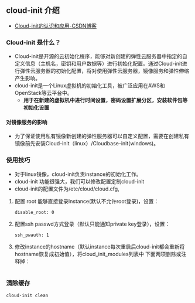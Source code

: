 ## cloud-init 介绍

- [Cloud-init的认识和应用-CSDN博客](https://blog.csdn.net/enweitech/article/details/106076025/)

### Cloud-init 是什么？

- Cloud-init是开源的云初始化程序，能够对新创建的弹性云服务器中指定的自定义信息（主机名，密钥和用户数据等）进行初始化配置。通过Cloud-init进行弹性云服务器的初始化配置，将对使用弹性云服务器，镜像服务和弹性伸缩产生影响。
- cloud-init是一个Linux虚拟机的初始化工具，被广泛应用在AWS和OpenStack等云平台中。
  - **用于在新建的虚拟机中进行时间设置，密码设置扩展分区，安装软件包等初始化设置**

#### 对镜像服务的影响

- 为了保证使用私有镜像新创建的弹性服务器可以自定义配置，需要在创建私有镜像前先安装Cloud-init（linux）/Cloudbase-init(windows)。

### 使用技巧

- 对于linux镜像，cloud-init负责instance的初始化工作。
- cloud-init 功能很强大，我们可以修改配置定制cloud-init
- cloud-init的配置文件为/etc/cloud/cloud.cfg,

1. 配置 root 能够直接登录Instance(默认不允许root登录)，设置：

   ```
   disable_root: 0
   ```

2. 配置ssh passwd方式登录（默认只能通知private key登录），设置：

   ```
   ssh_pwauth: 1
   ```

3. 修改instance的hostname（默认instance每次重启后cloud-init都会重新将hostname恢复成初始值），将cloud_init_modules列表中 下面两项删除或注释掉：

   ```
   ```

   


### 清除缓存

```
cloud-init clean 
```



